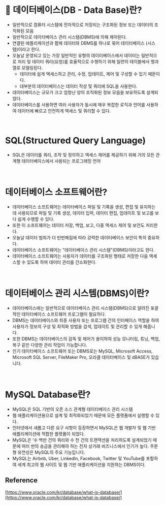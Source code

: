 # 🧐 데이터베이스(DB - Data Base)란?
- 일반적으로 컴퓨터 시스템에 전자적으로 저장되는 구조화된 정보 또는 데이터의 조직화된 모음
- 일반적으로 데이터베이스 관리 시스템(DBMS)에 의해 제어된다.
- 연결된 애플리케이션과 함께 데이터와 DBMS를 하나로 묶어 데이터베이스 (시스템)이라고 한다.  
- 오늘날 운영되고 있는 가장 일반적인 유형의 데이터베이스에서 데이터는 일반적으로 처리 및 데이터 쿼리(요청)를 효율적으로 수행하기 위해 일련의 테이블에서 행과 열로 모델링된다.
    - 데이터에 쉽게 액세스하고 관리, 수정, 업데이트, 제어 및 구성할 수 있기 때문이다.
    - 대부분의 데이터베이스는 데이터 작성 및 쿼리에 SQL을 사용한다.
- 데이터베이스는 규모가 크고 엄청난 양의 조직화된 정보 모음을 보유하도록 설계되었다.
- 데이터베이스를 사용하면 여러 사용자가 동시에 매우 복잡한 로직과 언어를 사용하여 데이터에 빠르고 안전하게 액세스 및 쿼리할 수 있다.  
<br>

# SQL(Structured Query Language)
- SQL은 데이터를 쿼리, 조작 및 정의하고 액세스 제어를 제공하기 위해 거의 모든 관계형 데이터베이스에서 사용되는 프로그래밍 언어  
<br>

# 데이터베이스 소프트웨어란?
- 데이터베이스 소프트웨어는 데이터베이스 파일 및 기록을 생성, 편집 및 유지하는 데 사용되므로 파일 및 기록 생성, 데이터 입력, 데이터 편집, 업데이트 및 보고를 보다 쉽게 수행할 수 있다.  
- 또한 이 소프트웨어는 데이터 저장, 백업, 보고, 다중 액세스 제어 및 보안도 처리한다.  
- 오늘날 데이터 범죄가 더 빈번해짐에 따라 강력한 데이터베이스 보안이 특히 중요하다.  
- 데이터베이스 소프트웨어는 "데이터베이스 관리 시스템"(DBMS)이라고도 한다.
- 데이터베이스 소프트웨어는 사용자가 데이터를 구조화된 형태로 저장한 다음 액세스할 수 있도록 하여 데이터 관리를 간소화한다.  
<br>

# 데이터베이스 관리 시스템(DBMS)이란?
- 데이터베이스에는 일반적으로 데이터베이스 관리 시스템(DBMS)으로 알려진 포괄적인 데이터베이스 소프트웨어 프로그램이 필요하다.
- DBMS는 데이터베이스와 최종 사용자 또는 프로그램 간의 인터페이스 역할을 하여 사용자가 정보의 구성 및 최적화 방법을 검색, 업데이트 및 관리할 수 있게 해줍니다.
- 또한 DBMS는 데이터베이스의 감독 및 제어가 용이하여 성능 모니터링, 튜닝, 백업, 복구 같은 다양한 관리 작업이 가능합니다.
- 인기 데이터베이스 소프트웨어 또는 DBMS로는 MySQL, Microsoft Access, Microsoft SQL Server, FileMaker Pro, 오라클 데이터베이스 및 dBASE가 있습니다.  
<br>

# MySQL Database란?
- MySQL은 SQL 기반의 오픈 소스 관계형 데이터베이스 관리 시스템
- 웹 애플리케이션용으로 설계 및 최적화되었기 때문에 모든 플랫폼에서 실행할 수 있다.
- 인터넷에서 새롭고 다른 요구 사항이 등장하면서 MySQL은 웹 개발자 및 웹 기반 애플리케이션에 적합한 플랫폼이 되었다.
- MySQL은 ’수 백만 건의 쿼리와 수 천 건의 트랜잭션을 처리하도록 설계되었기 때문에 여러 번의 송금을 관리해야 하는 전자 상거래 비즈니스에서 인기가 높다. 주문형 유연성은 MySQL의 주요 기능입니다.
- MySQL는 Airbnb, Uber, LinkedIn, Facebook, Twitter 및 YouTube를 포함하여 세계 최고의 웹 사이트 및 웹 기반 애플리케이션을 지원하는 DBMS이다.

## Reference
[https://www.oracle.com/kr/database/what-is-database/](https://www.oracle.com/kr/database/what-is-database/)
